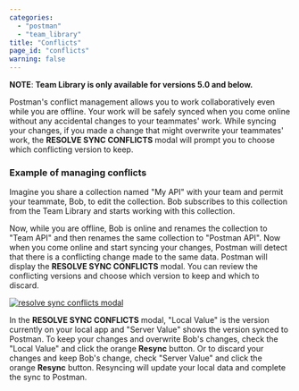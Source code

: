 ```yaml
---
categories:
  - "postman"
  - "team_library"
title: "Conflicts"
page_id: "conflicts"
warning: false
---
```


 **NOTE**: **Team Library is only available for versions 5.0 and below.**

Postman's conflict management allows you to work collaboratively even while you are offline. Your work will be safely synced when you come online without any accidental changes to your teammates' work. While syncing your changes, if you made a change that might overwrite your teammates' work, the **RESOLVE SYNC CONFLICTS** modal will prompt you to choose which conflicting version to keep.

### Example of managing conflicts

Imagine you share a collection named "My API" with your team and permit your teammate, Bob, to edit the collection. Bob subscribes to this collection from the Team Library and starts working with this collection.

Now, while you are offline, Bob is online and renames the collection to "Team API" and then renames the same collection to "Postman API". Now when you come online and start syncing your changes, Postman will detect that there is a conflicting change made to the same data. Postman will display the **RESOLVE SYNC CONFLICTS** modal. You can review the conflicting versions and choose which version to keep and which to discard. 

[![resolve sync conflicts modal](https://s3.amazonaws.com/postman-static-getpostman-com/postman-docs/59029599.png)](https://s3.amazonaws.com/postman-static-getpostman-com/postman-docs/59029599.png)

In the **RESOLVE SYNC CONFLICTS** modal, "Local Value" is the version currently on your local app and "Server Value" shows the version synced to Postman. To keep your changes and overwrite Bob's changes, check the "Local Value" and click the orange **Resync** button. Or to discard your changes and keep Bob's change, check "Server Value" and click the orange **Resync** button. Resyncing will update your local data and complete the sync to Postman.
